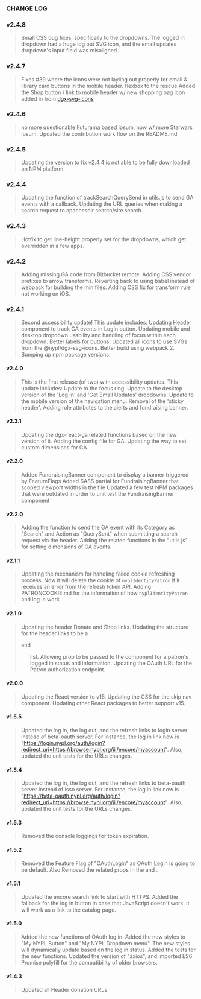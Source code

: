 ### CHANGE LOG

### v2.4.8
> Small CSS bug fixes, specifically to the dropdowns. The logged in dropdown had a huge log out SVG icon, and the email updates dropdown's input field was misaligned.

### v2.4.7
> Fixes #39 where the icons were not layiing out properly for email & library card buttons in the mobile header. flexbox to the rescue
> Added the Shop button / link to mobile header w/ new shopping bag icon added in from [dgx-svg-icons](https://github.com/NYPL/dgx-svg-icons)

### v2.4.6
> no more questionable Futurama based ipsum, now w/ more Starwars ipsum.
> Updated the contribution work flow on the README.md

### v2.4.5
> Updating the version to fix v2.4.4 is not able to be fully downloaded on NPM platform.

### v2.4.4
> Updating the function of trackSearchQuerySend in utils.js to send GA events with a callback.
> Updating the URL queries when making a search request to apachesolr search/site search.

### v2.4.3
> Hotfix to get line-height properly set for the dropdowns, which get overridden in a few apps.

### v2.4.2
> Adding missing GA code from Bitbucket remote.
> Adding CSS vendor prefixes to arrow transforms.
> Reverting back to using babel instead of webpack for building the min files.
> Adding CSS fix for transform rule not working on iOS.

### v2.4.1
> Second accessibility update! This update includes:
> Updating Header component to track GA events in LogIn button.
> Updating mobile and desktop dropdown usability and handling of focus within each dropdown.
> Better labels for buttons.
> Updated all icons to use SVGs from the @nypl/dgx-svg-icons.
> Better build using webpack 2.
> Bumping up npm package versions.

#### v2.4.0
> This is the first release (of two) with accessibility updates. This update includes:
> Update to the focus ring.
> Update to the desktop version of the 'Log In' and 'Get Email Updates' dropdowns.
> Update to the mobile version of the navigation menu.
> Removal of the 'sticky header'.
> Adding role attributes to the alerts and fundraising banner.

#### v2.3.1
> Updating the dgx-react-ga related functions based on the new version of it.
> Adding the config file for GA.
> Updating the way to set custom dimensions for GA.

#### v2.3.0
> Added FundraisingBanner component to display a banner triggered by FeatureFlags
> Added SASS partial for FundraisingBanner that scoped viewport widths in the file
> Updated a few test NPM packages that were outdated in order to unit test the FundraisingBanner component

#### v2.2.0
> Adding the function to send the GA event with its Category as "Search" and Action as "QuerySent" when submitting a search request via the header.
> Adding the related functions in the "utils.js" for setting dimensions of GA events.

#### v2.1.1
> Updating the mechanism for handling failed cookie refreshing process. Now it will delete the cookie of `nyplIdentityPatron` if it receives an error from the refresh token API.
> Adding PATRONCOOKIE.md for the information of how `nyplIdentityPatron` and log in work.

#### v2.1.0
> Updating the header Donate and Shop links.
> Updating the structure for the header links to be a <nav> and <ul> list.
> Allowing prop to be passed to the component for a patron's logged in status and information.
> Updating the OAuth URL for the Patron authorization endpoint.

#### v2.0.0
> Updating the React version to v15.
> Updating the CSS for the skip nav component.
> Updating other React packages to better support v15.

#### v1.5.5
> Updated the log in, the log out, and the refresh links to login server instead of beta-oauth server. For instance, the log in link now is "https://login.nypl.org/auth/login?redirect_uri=https://browse.nypl.org/iii/encore/myaccount". Also, updated the unit tests for the URLs changes.

#### v1.5.4
> Updated the log in, the log out, and the refresh links to beta-oauth server instead of isso server. For instance, the log in link now is "https://beta-oauth.nypl.org/auth/login?redirect_uri=https://browse.nypl.org/iii/encore/myaccount". Also, updated the unit tests for the URLs changes.

#### v1.5.3
> Removed the console loggings for token expiration.

#### v1.5.2
> Removed the Feature Flag of "OAuthLogin" as OAuth Login is going to be default. Also Removed the related props in the <MyNypl> and <MobileMyNypl>.

#### v1.5.1
> Updated the encore search link to start with HTTPS.
> Added the fallback for the log in button in case that JavaScript doesn't work. It will work as a link to the catalog page.

#### v1.5.0
> Added the new functions of OAuth log in.
> Added the new styles to "My NYPL Button" and "My NYPL Dropdown menu". The new styles will dynamically update based on the log in status.
> Added the tests for the new functions.
> Updated the version of "axios", and imported ES6 Promise polyfill for the compatibility of older browsers.

#### v1.4.3
> Updated all Header donation URLs
